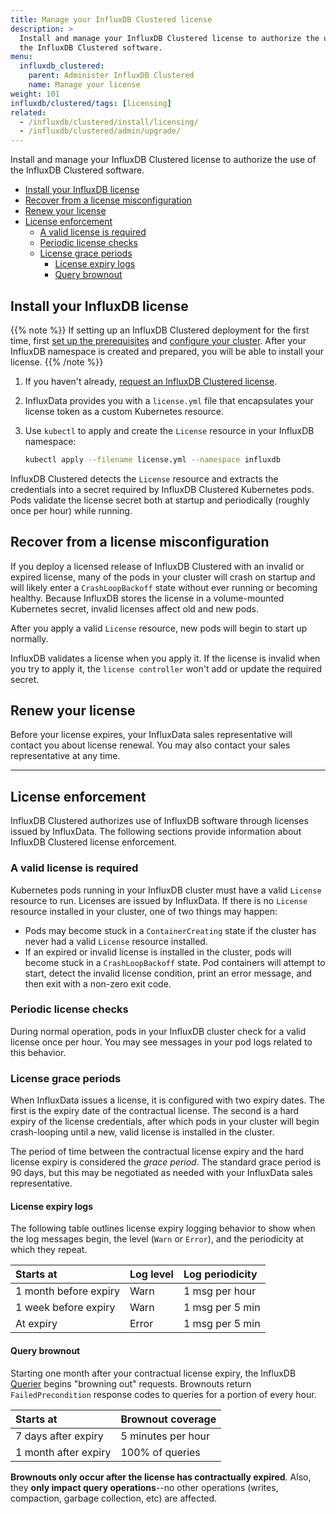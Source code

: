 ```yaml
---
title: Manage your InfluxDB Clustered license
description: >
  Install and manage your InfluxDB Clustered license to authorize the use of
  the InfluxDB Clustered software.
menu:
  influxdb_clustered:
    parent: Administer InfluxDB Clustered
    name: Manage your license
weight: 101
influxdb/clustered/tags: [licensing]
related:
  - /influxdb/clustered/install/licensing/
  - /influxdb/clustered/admin/upgrade/
---
```


Install and manage your InfluxDB Clustered license to authorize the use of
the InfluxDB Clustered software.

- [Install your InfluxDB license](#install-your-influxdb-license)
- [Recover from a license misconfiguration](#recover-from-a-license-misconfiguration)
- [Renew your license](#renew-your-license)
- [License enforcement](#license-enforcement)
  - [A valid license is required](#a-valid-license-is-required)
  - [Periodic license checks](#periodic-license-checks)
  - [License grace periods](#license-grace-periods)
    - [License expiry logs](#license-expiry-logs)
    - [Query brownout](#query-brownout)

## Install your InfluxDB license

{{% note %}}
If setting up an InfluxDB Clustered deployment for the first time, first
[set up the prerequisites](/influxdb/clustered/install/licensing/) and
[configure your cluster](/influxdb/clustered/install/configure-cluster/).
After your InfluxDB namespace is created and prepared, you will be able to
install your license.
{{% /note %}}

1.  If you haven't already,
    [request an InfluxDB Clustered license](https://influxdata.com/contact-sales).
2.  InfluxData provides you with a `license.yml` file that encapsulates your
    license token as a custom Kubernetes resource.
3.  Use `kubectl` to apply and create the `License` resource in your InfluxDB
    namespace:

    <!--pytest.mark.skip-->

    ```sh
    kubectl apply --filename license.yml --namespace influxdb
    ```

InfluxDB Clustered detects the `License` resource and extracts the credentials
into a secret required by InfluxDB Clustered Kubernetes pods.
Pods validate the license secret both at startup and periodically (roughly once
per hour) while running.

## Recover from a license misconfiguration

If you deploy a licensed release of InfluxDB Clustered with an invalid or
expired license, many of the pods in your cluster will crash on startup and will
likely enter a `CrashLoopBackoff` state without ever running or becoming healthy.
Because InfluxDB stores the license in a volume-mounted Kubernetes secret, invalid
licenses affect old and new pods.

After you apply a valid `License` resource, new pods will begin to start up normally.

InfluxDB validates a license when you apply it.
If the license is invalid when you try to apply it, the `license controller`
won't add or update the required secret.

## Renew your license

Before your license expires, your InfluxData sales representative will
contact you about license renewal.
You may also contact your sales representative at any time.

---

## License enforcement

InfluxDB Clustered authorizes use of InfluxDB software through licenses issued
by InfluxData. The following sections provide information about InfluxDB Clustered
license enforcement.

### A valid license is required

Kubernetes pods running in your InfluxDB cluster must have a valid `License`
resource to run. Licenses are issued by InfluxData. If there is no `License`
resource installed in your cluster, one of two things may happen:

- Pods may become stuck in a `ContainerCreating` state if the cluster has
  never had a valid `License` resource installed.
- If an expired or invalid license is installed in the cluster, pods will become
  stuck in a `CrashLoopBackoff` state.
  Pod containers will attempt to start, detect the invalid license condition,
  print an error message, and then exit with a non-zero exit code.

### Periodic license checks

During normal operation, pods in your InfluxDB cluster check for a valid license
once per hour. You may see messages in your pod logs related to this behavior.

### License grace periods

When InfluxData issues a license, it is configured with two expiry dates.
The first is the expiry date of the contractual license. The second is a hard
expiry of the license credentials, after which pods in your cluster will begin
crash-looping until a new, valid license is installed in the cluster.

The period of time between the contractual license expiry and the hard license
expiry is considered the _grace period_. The standard grace period is 90 days,
but this may be negotiated as needed with your InfluxData sales representative.

#### License expiry logs

The following table outlines license expiry logging behavior to show when the log
messages begin, the level (`Warn` or `Error`), and the periodicity at which they
repeat.

| Starts at             | Log level | Log periodicity |
| :-------------------- | :-------- | :-------------- |
| 1 month before expiry | Warn      | 1 msg per hour  |
| 1 week before expiry  | Warn      | 1 msg per 5 min |
| At expiry             | Error     | 1 msg per 5 min |

#### Query brownout

Starting one month after your contractual license expiry, the InfluxDB
[Querier](/influxdb/clustered/reference/internals/storage-engine/#querier)
begins "browning out" requests. Brownouts return
`FailedPrecondition` response codes to queries for a portion of every hour.

| Starts at            | Brownout coverage  |
| :------------------- | :----------------- |
| 7 days after expiry  | 5 minutes per hour |
| 1 month after expiry | 100% of queries    |

**Brownouts only occur after the license has contractually expired**.
Also, they **only impact query operations**--no other operations (writes,
compaction, garbage collection, etc) are affected.
